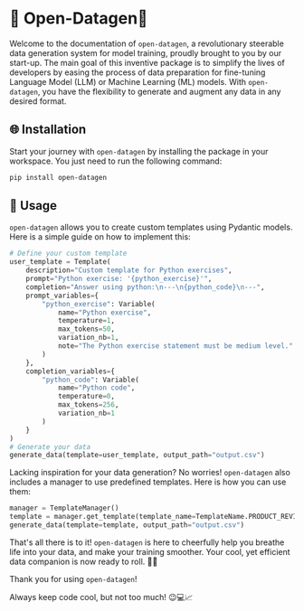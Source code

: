 # 💽 Open-Datagen💽 

Welcome to the documentation of `open-datagen`, a revolutionary steerable data generation system for model training, proudly brought to you by our start-up. The main goal of this inventive package is to simplify the lives of developers by easing the process of data preparation for fine-tuning Language Model (LLM) or Machine Learning (ML) models. With `open-datagen`, you have the flexibility to generate and augment any data in any desired format.

## 🌐 Installation

Start your journey with `open-datagen` by installing the package in your workspace. You just need to run the following command:

```bash
pip install open-datagen
```

## 🚀 Usage 

`open-datagen` allows you to create custom templates using Pydantic models. Here is a simple guide on how to implement this:

```python
# Define your custom template
user_template = Template(
    description="Custom template for Python exercises",
    prompt="Python exercise: '{python_exercise}'",
    completion="Answer using python:\n---\n{python_code}\n---",
    prompt_variables={
        "python_exercise": Variable(
            name="Python exercise",
            temperature=1,
            max_tokens=50,
            variation_nb=1,
            note="The Python exercise statement must be medium level."
        )
    },
    completion_variables={
        "python_code": Variable(
            name="Python code",
            temperature=0,
            max_tokens=256,
            variation_nb=1
        )
    }
)
# Generate your data
generate_data(template=user_template, output_path="output.csv")
```
Lacking inspiration for your data generation? No worries! `open-datagen` also includes a manager to use predefined templates. Here is how you can use them:

```python
manager = TemplateManager()
template = manager.get_template(template_name=TemplateName.PRODUCT_REVIEW.value)
generate_data(template=template, output_path="output.csv")
```
That's all there is to it! `open-datagen` is here to cheerfully help you breathe life into your data, and make your training smoother. Your cool, yet efficient data companion is now ready to roll. 🎉🚀

Thank you for using `open-datagen`! 

Always keep code cool, but not too much! 😉💻📈